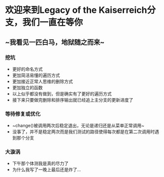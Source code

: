 # 欢迎来到Legacy of the Kaiserreich分支，我们一直在等你
## ~我看见一匹白马，地狱随之而来~

### 挖坑
* 更好的命名方式
* 更加简洁易懂的遍历方式
* 更加接近正常人思维的删除方式
* 更加独立的函数
* 以上似乎都没有做到，但是确实有了更好的遍历方式
* 接下来只要做完删除和排序输出就已经追上主分支的更新进度了

### 等待修复或优化
* ~change()被调用两次后稳定退出，无论是递归还是从菜单正常调用~
* 没事了，并不是稳定两次而是我们测试的路径使得每次都是在第二次调用时遇到那个分支

### 大漩涡
* 下午那个体测我是真的尽力了
* 为什么我写了一晚上最后还是炸了...

